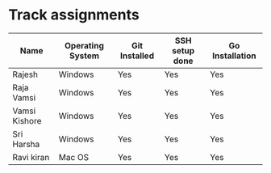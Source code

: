 # Track assignments

| Name          | Operating System  | Git Installed | SSH setup done | Go Installation |
| -----------   | ----------------  | ------------- | -------------- | --------------- |
| Rajesh        | Windows           | Yes           | Yes            | Yes             |
| Raja Vamsi    | Windows           | Yes           | Yes            | Yes             |
| Vamsi Kishore | Windows           | Yes           | Yes            | Yes             |
| Sri Harsha    | Windows           | Yes           | Yes            | Yes             |
| Ravi kiran    | Mac OS            | Yes           | Yes            | Yes             |
